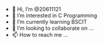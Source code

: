 - 👋 Hi, I’m @20611121
- 👀 I’m interested in C Programming
- 🌱 I’m currently learning BSCIT
- 💞️ I’m looking to collaborate on ...
- 📫 How to reach me ...

<!---
20611121/20611121 is a ✨ special ✨ repository because its `README.md` (this file) appears on your GitHub profile.
You can click the Preview link to take a look at your changes.
--->
